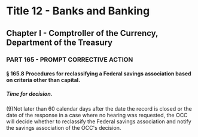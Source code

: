 
# Title 12 - Banks and Banking
## Chapter I - Comptroller of the Currency, Department of the Treasury
### PART 165 - PROMPT CORRECTIVE ACTION
#### § 165.8 Procedures for reclassifying a Federal savings association based on criteria other than capital.
##### Time for decision.

(9)Not later than 60 calendar days after the date the record is closed or the date of the response in a case where no hearing was requested, the OCC will decide whether to reclassify the Federal savings association and notify the savings association of the OCC's decision.
